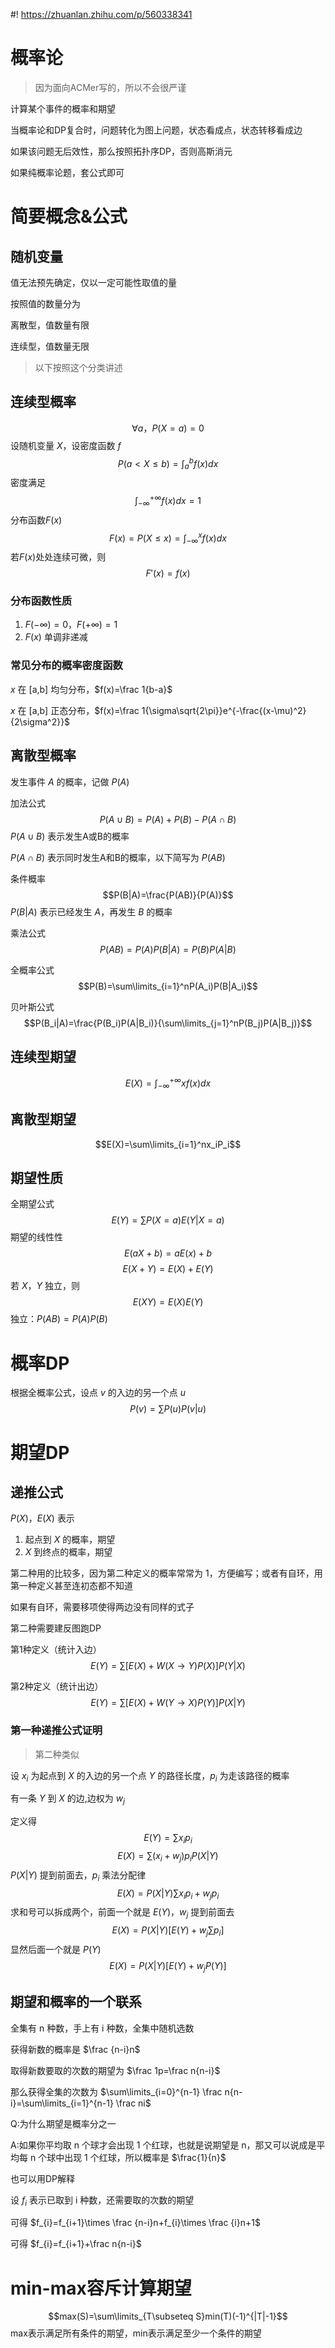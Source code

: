 #! https://zhuanlan.zhihu.com/p/560338341
# 概率论
>因为面向ACMer写的，所以不会很严谨

计算某个事件的概率和期望

当概率论和DP复合时，问题转化为图上问题，状态看成点，状态转移看成边

如果该问题无后效性，那么按照拓扑序DP，否则高斯消元

如果纯概率论题，套公式即可
# 简要概念&公式
## 随机变量
值无法预先确定，仅以一定可能性取值的量

按照值的数量分为

离散型，值数量有限

连续型，值数量无限
>以下按照这个分类讲述
## 连续型概率
$$\forall a，P(X=a)=0$$
设随机变量 $X$，设密度函数 $f$
$$P(a<X\le b)=\int_{a}^bf(x)dx$$
密度满足
$$\int_{-\infty}^{+\infty}f(x)dx=1$$
分布函数$F(x)$
$$F(x)=P(X\le x)=\int_{-\infty}^xf(x)dx$$
若$F(x)$处处连续可微，则
$$F'(x)=f(x)$$
### 分布函数性质
1. $F(-\infty)=0，F(+\infty)=1$
2. $F(x)$ 单调非递减
### 常见分布的概率密度函数
$x$ 在 [a,b] 均匀分布，$f(x)=\frac 1{b-a}$

$x$ 在 [a,b] 正态分布，$f(x)=\frac 1{\sigma\sqrt{2\pi}}e^{-\frac{(x-\mu)^2}{2\sigma^2}}$
## 离散型概率
发生事件 $A$ 的概率，记做 $P(A)$

加法公式
$$P(A\cup B)=P(A)+P(B)-P(A\cap B)$$
$P(A\cup B)$ 表示发生A或B的概率

$P(A\cap B)$ 表示同时发生A和B的概率，以下简写为 $P(AB)$

条件概率
$$P(B|A)=\frac{P(AB)}{P(A)}$$
$P(B|A)$ 表示已经发生 $A$，再发生 $B$ 的概率

乘法公式
$$P(AB)=P(A)P(B|A)=P(B)P(A|B)$$

全概率公式
$$P(B)=\sum\limits_{i=1}^nP(A_i)P(B|A_i)$$

贝叶斯公式
$$P(B_i|A)=\frac{P(B_i)P(A|B_i)}{\sum\limits_{j=1}^nP(B_j)P(A|B_j)}$$
## 连续型期望
$$E(X)=\int_{-\infty}^{+\infty}xf(x)dx$$
## 离散型期望
$$E(X)=\sum\limits_{i=1}^nx_iP_i$$
## 期望性质
全期望公式
$$E(Y)=\sum P(X=a)E(Y|X=a)$$
期望的线性性
$$E(aX+b)=aE(x)+b$$
$$E(X+Y)=E(X)+E(Y)$$
若 $X，Y$ 独立，则
$$E(XY)=E(X)E(Y)$$
独立：$P(AB)=P(A)P(B)$
# 概率DP
根据全概率公式，设点 $v$ 的入边的另一个点 $u$
$$P(v)=\sum P(u)P(v|u)$$
# 期望DP
## 递推公式
$P(X)，E(X)$ 表示

1. 起点到 $X$ 的概率，期望
2. $X$ 到终点的概率，期望

第二种用的比较多，因为第二种定义的概率常常为 1，方便编写；或者有自环，用第一种定义甚至连初态都不知道

如果有自环，需要移项使得两边没有同样的式子

第二种需要建反图跑DP

第1种定义（统计入边）
$$E(Y)=\sum [E(X)+W(X\rightarrow Y)P(X)]P(Y|X)$$

第2种定义（统计出边）
$$E(Y)=\sum [E(X)+W(Y\rightarrow X)P(Y)]P(X|Y)$$
### 第一种递推公式证明
>第二种类似

设 $x_i$ 为起点到 $X$ 的入边的另一个点 $Y$ 的路径长度，$p_i$ 为走该路径的概率

有一条 $Y$ 到 $X$ 的边,边权为 $w_j$

定义得
$$E(Y)=\sum x_ip_i$$
$$E(X)=\sum (x_i+w_j)p_iP(X|Y)$$
$P(X|Y)$ 提到前面去，$p_i$ 乘法分配律
$$E(X)=P(X|Y)\sum x_ip_i+w_jp_i$$
求和号可以拆成两个，前面一个就是 $E(Y)$，$w_j$ 提到前面去
$$E(X)=P(X|Y)[E(Y)+w_j\sum p_i]$$
显然后面一个就是 $P(Y)$
$$E(X)=P(X|Y)[E(Y)+w_jP(Y)]$$
## 期望和概率的一个联系
全集有 n 种数，手上有 i 种数，全集中随机选数

获得新数的概率是 $\frac {n-i}n$

取得新数要取的次数的期望为 $\frac 1p=\frac n{n-i}$

那么获得全集的次数为 $\sum\limits_{i=0}^{n-1} \frac n{n-i}=\sum\limits_{i=1}^{n-1} \frac ni$

Q:为什么期望是概率分之一

A:如果你平均取 n 个球才会出现 1 个红球，也就是说期望是 n，那又可以说成是平均每 n 个球中出现 1 个红球，所以概率是 $\frac{1}{n}$

也可以用DP解释

设 $f_i$ 表示已取到 i 种数，还需要取的次数的期望

可得 $f_{i}=f_{i+1}\times \frac {n-i}n+f_{i}\times \frac {i}n+1$

可得 $f_{i}=f_{i+1}+\frac n{n-i}$
# min-max容斥计算期望
$$max(S)=\sum\limits_{T\subseteq S}min(T)(-1)^{|T|-1}$$
max表示满足所有条件的期望，min表示满足至少一个条件的期望